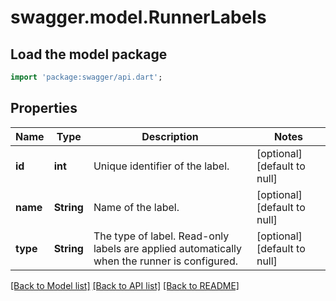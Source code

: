 # swagger.model.RunnerLabels

## Load the model package
```dart
import 'package:swagger/api.dart';
```

## Properties
Name | Type | Description | Notes
------------ | ------------- | ------------- | -------------
**id** | **int** | Unique identifier of the label. | [optional] [default to null]
**name** | **String** | Name of the label. | [optional] [default to null]
**type** | **String** | The type of label. Read-only labels are applied automatically when the runner is configured. | [optional] [default to null]

[[Back to Model list]](../README.md#documentation-for-models) [[Back to API list]](../README.md#documentation-for-api-endpoints) [[Back to README]](../README.md)

